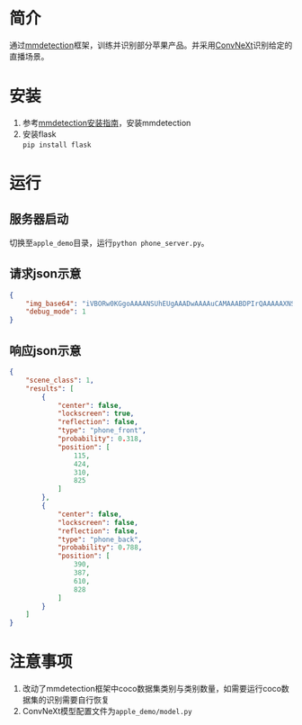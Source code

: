 # 简介
通过[mmdetection](https://github.com/open-mmlab/mmdetection)框架，训练并识别部分苹果产品。并采用[ConvNeXt](https://github.com/facebookresearch/ConvNeXt)识别给定的直播场景。
# 安装
1. 参考[mmdetection安装指南](https://mmdetection.readthedocs.io/en/stable/)，安装mmdetection
2. 安装flask  
```pip install flask```
# 运行
## 服务器启动
切换至```apple_demo```目录，运行```python phone_server.py```。
## 请求json示意
```json
{
    "img_base64": "iVBORw0KGgoAAAANSUhEUgAAADwAAAAuCAMAAABDPIrQAAAAAXNSR0IArs4c6QAAAARnQU1BAACxjwv8YQUAAAAGUExURf///wAAAFXC034AAAACdFJOU/8A5bcwSgAAAAlwSFlzAAAXEQAAFxEByibzPwAAABlJREFUSEvtwQENAAAAwqD3T20PBwQAAOdqCvYAAQopjw8AAAAASUVORK5CYII=", 
    "debug_mode": 1
}
```
## 响应json示意
```json
{
    "scene_class": 1,
    "results": [
        {
            "center": false,
            "lockscreen": true,
            "reflection": false,
            "type": "phone_front",
            "probability": 0.318,
            "position": [
                115,
                424,
                310,
                825
            ]
        },
        {
            "center": false,
            "lockscreen": false,
            "reflection": false,
            "type": "phone_back",
            "probability": 0.788,
            "position": [
                390,
                387,
                610,
                828
            ]
        }
    ]
}
```
# 注意事项
1. 改动了mmdetection框架中coco数据集类别与类别数量，如需要运行coco数据集的识别需要自行恢复
2. ConvNeXt模型配置文件为```apple_demo/model.py```